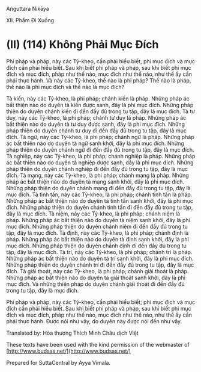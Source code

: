  

Aṅguttara Nikāya

XII. Phẩm Ði Xuống

# (II) (114) Không Phải Mục Ðích

Phi pháp và pháp, này các Tỷ-kheo, cần phải hiểu biết, phi mục đích và mục đích cần phải hiểu biết. Sau khi biết phi pháp và pháp, sau khi biết phi mục đích và mục đích, pháp như thế nào, mục đích như thế nào, như thế ấy cần phải thực hành. Và này các Tỷ-kheo, thế nào là phi pháp? Thế nào là pháp, thế nào là phi mục đích và thế nào là mục đích?

Tà kiến, này các Tỷ-kheo, là phi pháp; chánh kiến là pháp. Những pháp ác bất thiện nào do duyên tà kiến được sanh, đây là phi mục đích. Những pháp thiện do duyên chánh kiến đi đến đầy đủ trong tu tập, đây là mục đích. Tà tư duy, này các Tỷ-kheo, là phi pháp; chánh tư duy là pháp. Những pháp ác bất thiện nào do duyên tà tư duy được sanh, đây là phi mục đích. Những pháp thiện do duyên chánh tư duy đi đến đầy đủ trong tu tập, đây là mục đích. Tà ngữ, này các Tỷ-kheo, là phi pháp; chánh ngữ là pháp. Những pháp ác bất thiện nào do duyên tà ngữ sanh khởi, đây là phi mục đích. Những pháp thiện do duyên chánh ngữ đi đến đầy đủ trong tu tập, đây là mục đích. Tà nghiệp, này các Tỷ-kheo, là phi pháp; chánh nghiệp là pháp. Những pháp ác bất thiện nào do duyên tà nghiệp được sanh, đây là phi mục đích. Những pháp thiện do duyên chánh nghiệp đi đến đầy đủ trong tu tập, đây là mục đích. Tà mạng, này các Tỷ-kheo, là phi pháp; chánh mạng là pháp. Những pháp ác bất thiện nào do duyên tà mạng sanh khởi, đây là phi mục đích. Những pháp thiện do duyên chánh mạng đi đến đầy đủ trong tu tập, đây là mục đích. Tà tinh tấn, này các Tỷ-kheo, là phi pháp; chánh tinh tấn là pháp. Những pháp ác bất thiện nào do duyên tà tinh tấn sanh khởi, đây là phi mục đích. Những pháp thiện do duyên chánh tinh tấn đi đến đầy đủ trong tu tập, đây là mục đích. Tà niệm, này các Tỷ-kheo, là phi pháp; chánh niệm là pháp. Những pháp ác bất thiện nào do duyên tà niệm sanh khởi, đây là phi mục đích. Những pháp thiện do duyên chánh niệm đi đến đầy đủ trong tu tập, đây là mục đích. Tà định, này các Tỷ-kheo, là phi pháp; chánh định là pháp. Những pháp ác bất thiện nào do duyên tà định sanh khởi, đây là phi mục đích. Những pháp thiện do duyên chánh định đi đến đầy đủ trong tu tập, đây là mục đích. Tà trí, này các Tỷ-kheo, là phi pháp; chánh trí là pháp. Những pháp ác bất thiện nào do duyên tà trí sanh khởi, đây là phi mục đích. Những pháp thiện do duyên chánh trí đi đến đầy đủ trong tu tập, đây là mục đích. Tà giải thoát, này các Tỷ-kheo, là phi pháp; chánh giải thoát là pháp. Những pháp ác bất thiện nào do duyên tà giải thoát sanh khởi, đây là phi mục đích. Và những thiện pháp do duyên chánh giải thoát đi đến đầy đủ trong tu tập, đây là mục đích.

Phi pháp và pháp, này các Tỷ-kheo, cần phải hiểu biết; phi mục đích và mục đích cần phải hiểu biết. Sau khi biết phi pháp và pháp, sau khi biết phi mục đích và mục đích, pháp như thế nào, mục đích như thế nào, như thế ấy cần phải thực hành. Ðược nói như vậy, do duyên này được nói đến như vậy.

Translated by: Hòa thượng Thích Minh Châu dịch Việt

These texts have been used with the kind permission of the webmaster of [http://www.budsas.net/](http://www.budsas.net/)

Prepared for SuttaCentral by Ayya Vimala.